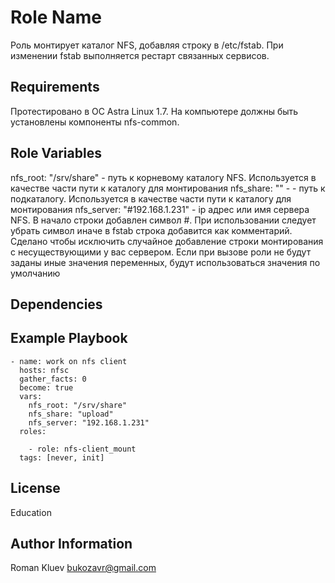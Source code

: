 Role Name
=========

Роль монтирует каталог NFS, добавляя строку в /etc/fstab. При изменении fstab выполняется рестарт связанных сервисов.

Requirements
------------
Протестировано в ОС Astra Linux 1.7.
На компьютере должны быть установлены компоненты nfs-common.

Role Variables
--------------

nfs_root: "/srv/share" - путь к корневому каталогу NFS. Используется в качестве части пути к каталогу для монтирования
nfs_share: "" - - путь к подкаталогу. Используется в качестве части пути к каталогу для монтирования
nfs_server: "#192.168.1.231" - ip адрес или имя сервера NFS. В начало строки добавлен символ #. При использовании следует убрать символ иначе в fstab строка добавится как комментарий. Сделано чтобы исключить случайное добавление строки монтирования с несуществующими у вас сервером.
Если при вызове роли не будут заданы иные значения переменных, будут использоваться значения по умолчанию

Dependencies
------------

Example Playbook
----------------

```
- name: work on nfs client
  hosts: nfsc
  gather_facts: 0
  become: true
  vars:
    nfs_root: "/srv/share"
    nfs_share: "upload"
    nfs_server: "192.168.1.231"
  roles:

    - role: nfs-client_mount
  tags: [never, init]
```

License
-------

Education

Author Information
------------------
Roman Kluev
bukozavr@gmail.com
